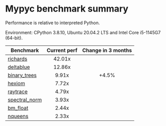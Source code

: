 # Mypyc benchmark summary

Performance is relative to interpreted Python.

Environment: CPython 3.8.10, Ubuntu 20.04.2 LTS and Intel Core i5-1145G7 (64-bit).

| Benchmark | Current perf | Change in 3 months |
| --- | :---: | :---: |
| [richards](benchmarks/richards.md) | 42.01x |  |
| [deltablue](benchmarks/deltablue.md) | 12.86x |  |
| [binary_trees](benchmarks/binary_trees.md) | 9.91x | +4.5% |
| [hexiom](benchmarks/hexiom.md) | 7.72x |  |
| [raytrace](benchmarks/raytrace.md) | 4.79x |  |
| [spectral_norm](benchmarks/spectral_norm.md) | 3.93x |  |
| [bm_float](benchmarks/bm_float.md) | 2.44x |  |
| [nqueens](benchmarks/nqueens.md) | 2.33x |  |
